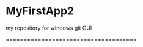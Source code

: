 MyFirstApp2
===========

my repository for windows git GUI



=====================================
